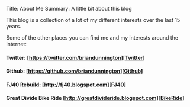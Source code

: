 Title: About Me
Summary: A little bit about this blog

This blog is a collection of a lot of my different interests over the last 15 years.

Some of the other places you can find me and my interests around the internet:

#### Twitter: [https://twitter.com/briandunnington][Twitter]

#### Github: [https://github.com/briandunnington][Github]

#### FJ40 Rebuild: [http://fj40.blogspot.com][FJ40]

#### Great Divide Bike Ride [http://greatdivideride.blogspot.com][BikeRide]


[Twitter]: https://twitter.com/briandunnington
[Github]: https://github.com/briandunnington
[FJ40]: http://fj40.blogspot.com
[BikeRide]: http://greatdivideride.blogspot.com

